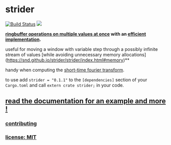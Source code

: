 # strider

[![Build Status](https://travis-ci.org/snd/strider.svg?branch=master)](https://travis-ci.org/snd/strider/branches)
[![](https://meritbadge.herokuapp.com/strider)](https://crates.io/crates/strider)

**[ringbuffer operations on multiple values at once](https://snd.github.io/strider/strider/trait.SliceRing.html) with an
[efficient implementation](https://snd.github.io/strider/strider/struct.SliceRingImpl.html).**

useful for moving a window with variable step
through a possibly infinite
stream of values
[while avoiding unnecessary memory allocations]
(https://snd.github.io/strider/strider/index.html#memory)**

handy when computing the [short-time fourier transform](https://en.wikipedia.org/wiki/Short-time_Fourier_transform).

to use add `strider = "0.1.1"`
to the `[dependencies]` section of your `Cargo.toml` and call `extern crate strider;` in your code.

## [read the documentation for an example and more !](https://snd.github.io/strider/strider/index.html)

### [contributing](contributing.md)

### [license: MIT](LICENSE)
